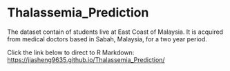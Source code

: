 # Thalassemia_Prediction
The dataset contain of students live at East Coast of Malaysia. It is acquired from medical doctors based in Sabah, Malaysia, for a two year period.

Click the link below to direct to R Markdown:
https://jiasheng9635.github.io/Thalassemia_Prediction/
